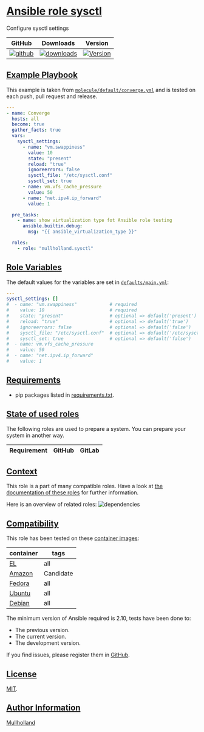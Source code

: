 # [Ansible role sysctl](#sysctl)

Configure sysctl settings

|GitHub|Downloads|Version|
|------|---------|-------|
|[![github](https://github.com/mullholland/ansible-role-sysctl/actions/workflows/molecule.yml/badge.svg)](https://github.com/mullholland/ansible-role-sysctl/actions/workflows/molecule.yml)|[![downloads](https://img.shields.io/ansible/role/d/mullholland/sysctl)](https://galaxy.ansible.com/mullholland/sysctl)|[![Version](https://img.shields.io/github/release/mullholland/ansible-role-sysctl.svg)](https://github.com/mullholland/ansible-role-sysctl/releases/)|
## [Example Playbook](#example-playbook)

This example is taken from [`molecule/default/converge.yml`](https://github.com/mullholland/ansible-role-sysctl/blob/master/molecule/default/converge.yml) and is tested on each push, pull request and release.

```yaml
---
- name: Converge
  hosts: all
  become: true
  gather_facts: true
  vars:
    sysctl_settings:
      - name: "vm.swappiness"
        value: 10
        state: "present"
        reload: "true"
        ignoreerrors: false
        sysctl_file: "/etc/sysctl.conf"
        sysctl_set: true
      - name: vm.vfs_cache_pressure
        value: 50
      - name: "net.ipv4.ip_forward"
        value: 1

  pre_tasks:
    - name: show virtualization type fot Ansible role testing
      ansible.builtin.debug:
        msg: "{{ ansible_virtualization_type }}"

  roles:
    - role: "mullholland.sysctl"
```



## [Role Variables](#role-variables)

The default values for the variables are set in [`defaults/main.yml`](https://github.com/mullholland/ansible-role-sysctl/blob/master/defaults/main.yml):

```yaml
---
sysctl_settings: []
#  - name: "vm.swappiness"            # required
#    value: 10                        # required
#    state: "present"                 # optional => default('present')
#    reload: "true"                   # optional => default('true')
#    ignoreerrors: false              # optional => default('false')
#    sysctl_file: "/etc/sysctl.conf"  # optional => default('/etc/sysctl.conf')
#    sysctl_set: true                 # optional => default('false')
#  - name: vm.vfs_cache_pressure
#    value: 50
#  - name: "net.ipv4.ip_forward"
#    value: 1
```

## [Requirements](#requirements)

- pip packages listed in [requirements.txt](https://github.com/mullholland/ansible-role-sysctl/blob/master/requirements.txt).

## [State of used roles](#state-of-used-roles)

The following roles are used to prepare a system. You can prepare your system in another way.

| Requirement | GitHub | GitLab |
|-------------|--------|--------|

## [Context](#context)

This role is a part of many compatible roles. Have a look at [the documentation of these roles](https://mullholland.net) for further information.

Here is an overview of related roles:
![dependencies](https://raw.githubusercontent.com/mullholland/ansible-role-sysctl/png/requirements.png "Dependencies")

## [Compatibility](#compatibility)

This role has been tested on these [container images](https://hub.docker.com/u/mullholland):

|container|tags|
|---------|----|
|[EL](https://hub.docker.com/r/mullholland/enterpriselinux)|all|
|[Amazon](https://hub.docker.com/r/mullholland/amazonlinux)|Candidate|
|[Fedora](https://hub.docker.com/r/mullholland/fedora/)|all|
|[Ubuntu](https://hub.docker.com/r/mullholland/ubuntu)|all|
|[Debian](https://hub.docker.com/r/mullholland/debian)|all|

The minimum version of Ansible required is 2.10, tests have been done to:

- The previous version.
- The current version.
- The development version.

If you find issues, please register them in [GitHub](https://github.com/mullholland/ansible-role-sysctl/issues).

## [License](#license)

[MIT](https://github.com/mullholland/ansible-role-sysctl/blob/master/LICENSE).

## [Author Information](#author-information)

[Mullholland](https://mullholland.net)
